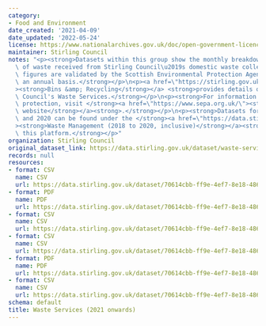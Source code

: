 ```yaml
---
category:
- Food and Environment
date_created: '2021-04-09'
date_updated: '2022-05-24'
license: https://www.nationalarchives.gov.uk/doc/open-government-licence/version/3/
maintainer: Stirling Council
notes: "<p><strong>Datasets within this group show the monthly breakdown of the tonnage\
  \ of waste received from Stirling Council\u2019s domestic waste collections. These\
  \ figures are validated by the Scottish Environmental Protection Agency (SEPA) on\
  \ an annual basis.</strong></p>\n<p><a href=\"https://stirling.gov.uk/bins-waste-recycling/\"\
  ><strong>Bins &amp; Recycling</strong></a> <strong>provides details of Stirling\
  \ Council's Waste Services.</strong></p>\n<p><strong>For information on environmental\
  \ protection, visit </strong><a href=\"https://www.sepa.org.uk/\"><strong>SEPA's\
  \ website</strong></a><strong>.</strong></p>\n<p><strong>Datasets for 2018, 2019\
  \ and 2020 can be found under the </strong><a href=\"https://data.stirling.gov.uk/dataset/waste-management\"\
  ><strong>Waste Management (2018 to 2020, inclusive)</strong></a><strong> group on\
  \ this platform.</strong></p>"
organization: Stirling Council
original_dataset_link: https://data.stirling.gov.uk/dataset/waste-services-2021-onwards
records: null
resources:
- format: CSV
  name: CSV
  url: https://data.stirling.gov.uk/dataset/70614cbb-ff9e-4ef7-8e18-486017a368d6/resource/8807c713-46cb-4100-80c5-de8a457b0f8e/download/20220520-stirling-domestic-waste-collections-jan-2021-to-dec-2021.csv
- format: PDF
  name: PDF
  url: https://data.stirling.gov.uk/dataset/70614cbb-ff9e-4ef7-8e18-486017a368d6/resource/ad4967e0-5924-4e77-8166-e2cffbbcdb4a/download/20210409-collections-summary-report.pdf
- format: CSV
  name: CSV
  url: https://data.stirling.gov.uk/dataset/70614cbb-ff9e-4ef7-8e18-486017a368d6/resource/22285ab0-0401-4774-b8ac-caf0d6fd0bbd/download/20210409-collections-summary-data.csv
- format: CSV
  name: CSV
  url: https://data.stirling.gov.uk/dataset/70614cbb-ff9e-4ef7-8e18-486017a368d6/resource/f0a75f47-bae7-429b-85b1-3669cc1288b5/download/20220520-stirling-domestic-waste-collections-jan-2022-to-dec-2022.csv
- format: PDF
  name: PDF
  url: https://data.stirling.gov.uk/dataset/70614cbb-ff9e-4ef7-8e18-486017a368d6/resource/e1aa9bb6-d605-418d-a1b0-8d82d7140b44/download/20220520-stirling-waste-services-collections-summary-from-27.09.2021-v.2.pdf
- format: CSV
  name: CSV
  url: https://data.stirling.gov.uk/dataset/70614cbb-ff9e-4ef7-8e18-486017a368d6/resource/3c66afda-b3f8-4003-949a-959dbd176172/download/20220520-stirling-waste-services-collections-summary-from-27.09.2021-v.2.csv
schema: default
title: Waste Services (2021 onwards)
---
```

